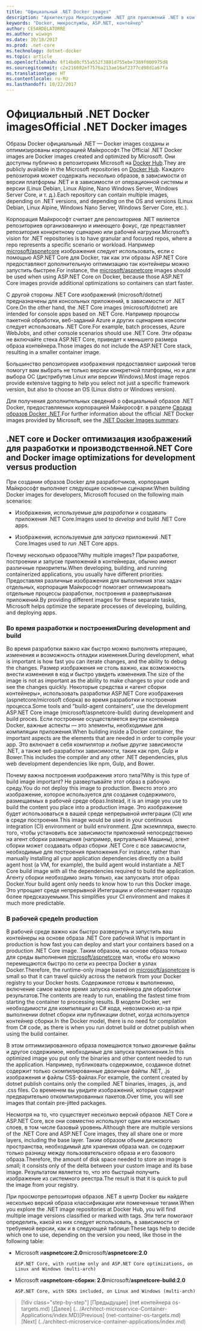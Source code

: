 ```yaml
---
title: "Официальный .NET Docker images"
description: "Архитектура Микрослужбами .NET для приложений .NET в контейнерах | Официальный .NET Docker images"
keywords: "Docker, микрослужбы, ASP.NET, контейнер"
author: CESARDELATORRE
ms.author: wiwagn
ms.date: 10/18/2017
ms.prod: .net-core
ms.technology: dotnet-docker
ms.topic: article
ms.openlocfilehash: 6f14bd0cf55a552f3881d755ebe7389f000975d8
ms.sourcegitcommit: c2e216692ef7576a213ae16af2377cd98d1a67fa
ms.translationtype: HT
ms.contentlocale: ru-RU
ms.lasthandoff: 10/22/2017
---
```

# <a name="official-net-docker-images"></a><span data-ttu-id="40326-104">Официальный .NET Docker images</span><span class="sxs-lookup"><span data-stu-id="40326-104">Official .NET Docker images</span></span>

<span data-ttu-id="40326-105">Образы Docker официальный .NET — Docker images созданы и оптимизированы корпорацией Майкрософт.</span><span class="sxs-lookup"><span data-stu-id="40326-105">The Official .NET Docker images are Docker images created and optimized by Microsoft.</span></span> <span data-ttu-id="40326-106">Они доступны публично в репозиториях Microsoft на [Docker Hub](https://hub.docker.com/u/microsoft/).</span><span class="sxs-lookup"><span data-stu-id="40326-106">They are publicly available in the Microsoft repositories on [Docker Hub](https://hub.docker.com/u/microsoft/).</span></span> <span data-ttu-id="40326-107">Каждого репозитория может содержать несколько образов, в зависимости от версии платформы .NET и в зависимости от операционной системы и версии (Linux Debian, Linux Alpine, Nano Windows Server, Windows Server Core, и т. д.).</span><span class="sxs-lookup"><span data-stu-id="40326-107">Each repository can contain multiple images, depending on .NET versions, and depending on the OS and versions (Linux Debian, Linux Alpine, Windows Nano Server, Windows Server Core, etc.).</span></span>

<span data-ttu-id="40326-108">Корпорация Майкрософт считает для репозиториев .NET является репозиториев организованную и имеющего фокус, где представляет репозитория конкретному сценарию или рабочей нагрузки.</span><span class="sxs-lookup"><span data-stu-id="40326-108">Microsoft’s vision for .NET repositories is to have granular and focused repos, where a repo represents a specific scenario or workload.</span></span> <span data-ttu-id="40326-109">Например [microsoft/aspnetcore](https://hub.docker.com/r/microsoft/aspnetcore/) изображения следует использовать, если с помощью ASP.NET Core для Docker, так как эти образы ASP.NET Core предоставляют дополнительную оптимизацию так контейнеры можно запустить быстрее.</span><span class="sxs-lookup"><span data-stu-id="40326-109">For instance, the [microsoft/aspnetcore](https://hub.docker.com/r/microsoft/aspnetcore/) images should be used when using ASP.NET Core on Docker, because those ASP.NET Core images provide additional optimizations so containers can start faster.</span></span>

<span data-ttu-id="40326-110">С другой стороны .NET Core изображений (microsoft/dotnet) предназначены для консольных приложений, в зависимости от .NET Core.</span><span class="sxs-lookup"><span data-stu-id="40326-110">On the other hand, the .NET Core images (microsoft/dotnet) are intended for console apps based on .NET Core.</span></span> <span data-ttu-id="40326-111">Например процессы пакетной обработки, веб-заданий Azure и других сценариев консоли следует использовать .NET Core.</span><span class="sxs-lookup"><span data-stu-id="40326-111">For example, batch processes, Azure WebJobs, and other console scenarios should use .NET Core.</span></span> <span data-ttu-id="40326-112">Эти образы не включайте стека ASP.NET Core, приведет к меньшего размера образа контейнера.</span><span class="sxs-lookup"><span data-stu-id="40326-112">Those images do not include the ASP.NET Core stack, resulting in a smaller container image.</span></span>

<span data-ttu-id="40326-113">Большинство репозиториев изображения предоставляют широкий тегов помогут вам выбрать не только версии конкретной платформы, но и для выбора ОС (дистрибутив Linux или версии Windows).</span><span class="sxs-lookup"><span data-stu-id="40326-113">Most image repos provide extensive tagging to help you select not just a specific framework version, but also to choose an OS (Linux distro or Windows version).</span></span>

<span data-ttu-id="40326-114">Для получения дополнительных сведений о официальный образов .NET Docker, предоставляемых корпорацией Майкрософт. в разделе [Сводка образов Docker .NET](https://aka.ms/dotnetdockerimages).</span><span class="sxs-lookup"><span data-stu-id="40326-114">For further information about the official .NET Docker images provided by Microsoft, see the [.NET Docker Images summary](https://aka.ms/dotnetdockerimages).</span></span>

## <a name="net-core-and-docker-image-optimizations-for-development-versus-production"></a><span data-ttu-id="40326-115">.NET core и Docker оптимизация изображений для разработки и производственной</span><span class="sxs-lookup"><span data-stu-id="40326-115">.NET Core and Docker image optimizations for development versus production</span></span>

<span data-ttu-id="40326-116">При создании образов Docker для разработчиков, корпорация Майкрософт выполняет следующие основные сценарии:</span><span class="sxs-lookup"><span data-stu-id="40326-116">When building Docker images for developers, Microsoft focused on the following main scenarios:</span></span>

-   <span data-ttu-id="40326-117">Изображения, используемые для *разработки* и создавать приложения .NET Core.</span><span class="sxs-lookup"><span data-stu-id="40326-117">Images used to *develop* and build .NET Core apps.</span></span>

-   <span data-ttu-id="40326-118">Изображения, используемые для *запуска* приложений .NET Core.</span><span class="sxs-lookup"><span data-stu-id="40326-118">Images used to *run* .NET Core apps.</span></span>

<span data-ttu-id="40326-119">Почему несколько образов?</span><span class="sxs-lookup"><span data-stu-id="40326-119">Why multiple images?</span></span> <span data-ttu-id="40326-120">При разработке, построении и запуске приложений в контейнерах, обычно имеют различные приоритеты.</span><span class="sxs-lookup"><span data-stu-id="40326-120">When developing, building, and running containerized applications, you usually have different priorities.</span></span> <span data-ttu-id="40326-121">Предоставляя различные изображения для выполнения этих задач отдельных, корпорация Майкрософт помогает оптимизировать отдельные процессы разработки, построения и развертывания приложений.</span><span class="sxs-lookup"><span data-stu-id="40326-121">By providing different images for these separate tasks, Microsoft helps optimize the separate processes of developing, building, and deploying apps.</span></span>

### <a name="during-development-and-build"></a><span data-ttu-id="40326-122">Во время разработки и построения</span><span class="sxs-lookup"><span data-stu-id="40326-122">During development and build</span></span>

<span data-ttu-id="40326-123">Во время разработки важно как быстро можно выполнять итерацию, изменения и возможность отладки изменения.</span><span class="sxs-lookup"><span data-stu-id="40326-123">During development, what is important is how fast you can iterate changes, and the ability to debug the changes.</span></span> <span data-ttu-id="40326-124">Размер изображения не столь важно, как возможность внести изменения в код и быстро увидеть изменения.</span><span class="sxs-lookup"><span data-stu-id="40326-124">The size of the image is not as important as the ability to make changes to your code and see the changes quickly.</span></span> <span data-ttu-id="40326-125">Некоторые средства и «агент сборки контейнеры», использовать разработки ASP.NET Core изображения (aspnetcore/microsoft сборка) во время разработки и построения процесса.</span><span class="sxs-lookup"><span data-stu-id="40326-125">Some tools and "build-agent containers", use the development ASP.NET Core image (microsoft/aspnetcore-build) during development and build proces.</span></span> <span data-ttu-id="40326-126">Если построение осуществляется внутри контейнера Docker, важные аспекты — это элементы, необходимые для компиляции приложения.</span><span class="sxs-lookup"><span data-stu-id="40326-126">When building inside a Docker container, the important aspects are the elements that are needed in order to compile your app.</span></span> <span data-ttu-id="40326-127">Это включает в себя компилятор и любые другие зависимости .NET, а также веб-разработки зависимости, такие как npm, Gulp и Bower.</span><span class="sxs-lookup"><span data-stu-id="40326-127">This includes the compiler and any other .NET dependencies, plus web development dependencies like npm, Gulp, and Bower.</span></span>

<span data-ttu-id="40326-128">Почему важна построения изображения этого типа?</span><span class="sxs-lookup"><span data-stu-id="40326-128">Why is this type of build image important?</span></span> <span data-ttu-id="40326-129">Не развертывайте этот образ в рабочую среду.</span><span class="sxs-lookup"><span data-stu-id="40326-129">You do not deploy this image to production.</span></span> <span data-ttu-id="40326-130">Вместо этого это изображение, которое используется для создания содержимого, размещаемых в рабочей среде образ.</span><span class="sxs-lookup"><span data-stu-id="40326-130">Instead, it is an image you use to build the content you place into a production image.</span></span> <span data-ttu-id="40326-131">Это изображение будет использоваться в вашей среде непрерывной интеграции (CI) или в среде построения.</span><span class="sxs-lookup"><span data-stu-id="40326-131">This image would be used in your continuous integration (CI) environment or build environment.</span></span> <span data-ttu-id="40326-132">Для экземпляра, вместо того, чтобы установить все зависимости приложений непосредственно на агент сборки размещения (например, виртуальной Машины), агент сборки может создавать образ сборки .NET Core с все зависимости, необходимые для построения приложения.</span><span class="sxs-lookup"><span data-stu-id="40326-132">For instance, rather than manually installing all your application dependencies directly on a build agent host (a VM, for example), the build agent would instantiate a .NET Core build image with all the dependencies required to build the application.</span></span> <span data-ttu-id="40326-133">Агенту сборки необходимо знать только, как запускать этот образ Docker.</span><span class="sxs-lookup"><span data-stu-id="40326-133">Your build agent only needs to know how to run this Docker image.</span></span> <span data-ttu-id="40326-134">Это упрощает среде непрерывной Интеграции и обеспечивает гораздо более предсказуемыми.</span><span class="sxs-lookup"><span data-stu-id="40326-134">This simplifies your CI environment and makes it much more predictable.</span></span>

### <a name="in-production"></a><span data-ttu-id="40326-135">В рабочей среде</span><span class="sxs-lookup"><span data-stu-id="40326-135">In production</span></span>

<span data-ttu-id="40326-136">В рабочей среде важно как быстро развернуть и запустить ваш контейнеры на основе образа .NET Core рабочей.</span><span class="sxs-lookup"><span data-stu-id="40326-136">What is important in production is how fast you can deploy and start your containers based on a production .NET Core image.</span></span> <span data-ttu-id="40326-137">Таким образом, на основе образа только для среды выполнения [microsoft/aspnetcore](https://hub.docker.com/r/microsoft/aspnetcore/) мал, чтобы его можно перемещаются быстро по сети из реестра Docker в узлах Docker.</span><span class="sxs-lookup"><span data-stu-id="40326-137">Therefore, the runtime-only image based on [microsoft/aspnetcore](https://hub.docker.com/r/microsoft/aspnetcore/) is small so that it can travel quickly across the network from your Docker registry to your Docker hosts.</span></span> <span data-ttu-id="40326-138">Содержимое готовы к выполнению, включение самое малое время запуска контейнера для обработки результатов.</span><span class="sxs-lookup"><span data-stu-id="40326-138">The contents are ready to run, enabling the fastest time from starting the container to processing results.</span></span> <span data-ttu-id="40326-139">В модели Docker, нет необходимости для компиляции из C\# кода, невозможно из-за при выполнении dotnet сборки или публикации dotnet, когда используется контейнер сборки.</span><span class="sxs-lookup"><span data-stu-id="40326-139">In the Docker model, there is no need for compilation from C\# code, as there is when you run dotnet build or dotnet publish when using the build container.</span></span>

<span data-ttu-id="40326-140">В этом оптимизированного образа помещаются только двоичные файлы и другое содержимое, необходимые для запуска приложения.</span><span class="sxs-lookup"><span data-stu-id="40326-140">In this optimized image you put only the binaries and other content needed to run the application.</span></span> <span data-ttu-id="40326-141">Например, публиковать содержимое, созданное dotnet содержит только скомпилированные двоичные файлы .NET, .js изображения и файлы CSS-файлах.</span><span class="sxs-lookup"><span data-stu-id="40326-141">For example, the content created by dotnet publish contains only the compiled .NET binaries, images, .js, and .css files.</span></span> <span data-ttu-id="40326-142">Со временем вы увидите изображений, которые содержат предварительно откомпилированных пакетов.</span><span class="sxs-lookup"><span data-stu-id="40326-142">Over time, you will see images that contain pre-jitted packages.</span></span>

<span data-ttu-id="40326-143">Несмотря на то, что существует несколько версий образов .NET Core и ASP.NET Core, все они совместно используют один или несколько слоев, в том числе базовый уровень.</span><span class="sxs-lookup"><span data-stu-id="40326-143">Although there are multiple versions of the .NET Core and ASP.NET Core images, they all share one or more layers, including the base layer.</span></span> <span data-ttu-id="40326-144">Таким образом объем дискового пространства, необходимый для хранения образа мал. он содержит только разницу между пользовательского образа и его базового образа.</span><span class="sxs-lookup"><span data-stu-id="40326-144">Therefore, the amount of disk space needed to store an image is small; it consists only of the delta between your custom image and its base image.</span></span> <span data-ttu-id="40326-145">Результатом является то, что это быстрый получить изображение из системного реестра.</span><span class="sxs-lookup"><span data-stu-id="40326-145">The result is that it is quick to pull the image from your registry.</span></span>

<span data-ttu-id="40326-146">При просмотре репозитория образов .NET в центр Docker вы найдете несколько версий образа классификации или помеченные тегами.</span><span class="sxs-lookup"><span data-stu-id="40326-146">When you explore the .NET image repositories at Docker Hub, you will find multiple image versions classified or marked with tags.</span></span> <span data-ttu-id="40326-147">Эти теги помогают определить, какой из них следует использовать, в зависимости от требуемой версии, как и в следующей таблице:</span><span class="sxs-lookup"><span data-stu-id="40326-147">These tags help to decide which one to use, depending on the version you need, like those in the following table:</span></span>

-   <span data-ttu-id="40326-148">Microsoft и**aspnetcore:2.0**</span><span class="sxs-lookup"><span data-stu-id="40326-148">microsoft/**aspnetcore:2.0**</span></span>

        ASP.NET Core, with runtime only and ASP.NET Core optimizations, on Linux and Windows (multi-arch)

-   <span data-ttu-id="40326-149">Microsoft и**aspnetcore-сборки: 2.0**</span><span class="sxs-lookup"><span data-stu-id="40326-149">microsoft/**aspnetcore-build:2.0**</span></span>

        ASP.NET Core, with SDKs included, on Linux and Windows (multi-arch)


>[!div class="step-by-step"]
<span data-ttu-id="40326-150">[Предыдущие] (net контейнера os-targets.md) [Далее] (.. /Architect-microservice-Container-Applications/index.MD)</span><span class="sxs-lookup"><span data-stu-id="40326-150">[Previous] (net-container-os-targets.md) [Next] (../architect-microservice-container-applications/index.md)</span></span>
